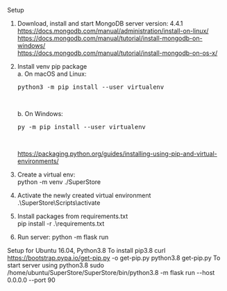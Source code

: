 Setup

1. Download, install and start MongoDB server version: 4.4.1<br>
    https://docs.mongodb.com/manual/administration/install-on-linux/<br>
    https://docs.mongodb.com/manual/tutorial/install-mongodb-on-windows/<br>
    https://docs.mongodb.com/manual/tutorial/install-mongodb-on-os-x/

2. Install venv pip package<br>
    a. On macOS and Linux:<br>
    <pre>python3 -m pip install --user virtualenv</pre><br>
    b. On Windows:<br>
    <pre>py -m pip install --user virtualenv</pre><br>
    https://packaging.python.org/guides/installing-using-pip-and-virtual-environments/

3. Create a virtual env:<br>
    python -m venv ./SuperStore

4. Activate the newly created virtual environment<br>
    .\SuperStore\Scripts\activate
    
5. Install packages from requirements.txt<br>
    pip install -r .\requirements.txt
    
6. Run server:
    python -m flask run
    
Setup for Ubuntu 16.04, Python3.8
To install pip3.8 
curl https://bootstrap.pypa.io/get-pip.py -o get-pip.py
python3.8 get-pip.py
To start server using python3.8
sudo /home/ubuntu/SuperStore/SuperStore/bin/python3.8 -m flask run --host 0.0.0.0 --port 90

